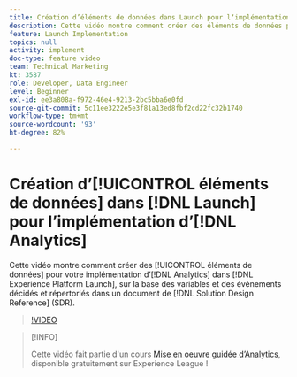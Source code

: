 ```yaml
---
title: Création d’éléments de données dans Launch pour lʼimplémentation d’Analytics
description: Cette vidéo montre comment créer des éléments de données pour votre implémentation dʼAnalytics dans Launch, sur la base des variables et des événements décidés et répertoriés dans un document de référence de conception de solution (SDR).
feature: Launch Implementation
topics: null
activity: implement
doc-type: feature video
team: Technical Marketing
kt: 3587
role: Developer, Data Engineer
level: Beginner
exl-id: ee3a808a-f972-46e4-9213-2bc5bba6e0fd
source-git-commit: 5c11ee3222e5e3f81a13ed8fbf2cd22fc32b1740
workflow-type: tm+mt
source-wordcount: '93'
ht-degree: 82%

---
```


# Création dʼ[!UICONTROL éléments de données] dans [!DNL Launch] pour lʼimplémentation dʼ[!DNL Analytics]

Cette vidéo montre comment créer des [!UICONTROL éléments de données] pour votre implémentation dʼ[!DNL Analytics] dans [!DNL Experience Platform Launch], sur la base des variables et des événements décidés et répertoriés dans un document de [!DNL Solution Design Reference] (SDR).

>[!VIDEO](https://video.tv.adobe.com/v/28760/?quality=12)

>[!INFO]
>
> Cette vidéo fait partie d&#39;un cours [Mise en oeuvre guidée d’Analytics](https://experienceleague.adobe.com/?recommended=Analytics-D-1-2019.1), disponible gratuitement sur Experience League !